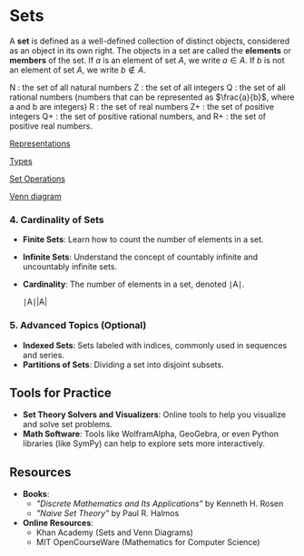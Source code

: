 # Sets

A **set** is defined as a well-defined collection of distinct objects, considered as an object in its own right. The objects in a set are called the **elements** or **members** of the set.
If $a$ is an element of set $A$, we write $a\in A$. If $b$ is not an element of set $A$, we write $b \notin A$.

N : the set of all natural numbers
Z : the set of all integers
Q : the set of all rational numbers (numbers that can be represented as $\frac{a}{b}$, where a and b are integers)
R : the set of real numbers
Z+ : the set of positive integers
Q+ : the set of positive rational numbers, and
R+ : the set of positive real numbers.

[Representations](Sets%2012685143d065492cbde1a04ecf8b162e/Representations%2085e7728f5cbb4f59a2fb7ff9ecb3ece9.md)

[Types](Sets%2012685143d065492cbde1a04ecf8b162e/Types%20050fc7a78954466087a7bb23556cdadb.md)

[Set Operations](Sets%2012685143d065492cbde1a04ecf8b162e/Set%20Operations%2089843b8a2e054bf69f5b88a0bec222f1.md)

[Venn diagram](Sets%2012685143d065492cbde1a04ecf8b162e/Venn%20diagram%20ac0224bc878f4538a86c27dd2d810c3e.md)

### 4. **Cardinality of Sets**

- **Finite Sets**: Learn how to count the number of elements in a set.
- **Infinite Sets**: Understand the concept of countably infinite and uncountably infinite sets.
- **Cardinality**: The number of elements in a set, denoted ∣A∣.
    
    ∣A∣|A|
    

### 5. **Advanced Topics (Optional)**

- **Indexed Sets**: Sets labeled with indices, commonly used in sequences and series.
- **Partitions of Sets**: Dividing a set into disjoint subsets.

## Tools for Practice

- **Set Theory Solvers and Visualizers**: Online tools to help you visualize and solve set problems.
- **Math Software**: Tools like WolframAlpha, GeoGebra, or even Python libraries (like SymPy) can help to explore sets more interactively.

## Resources

- **Books**:
    - *"Discrete Mathematics and Its Applications"* by Kenneth H. Rosen
    - *"Naive Set Theory"* by Paul R. Halmos
- **Online Resources**:
    - Khan Academy (Sets and Venn Diagrams)
    - MIT OpenCourseWare (Mathematics for Computer Science)